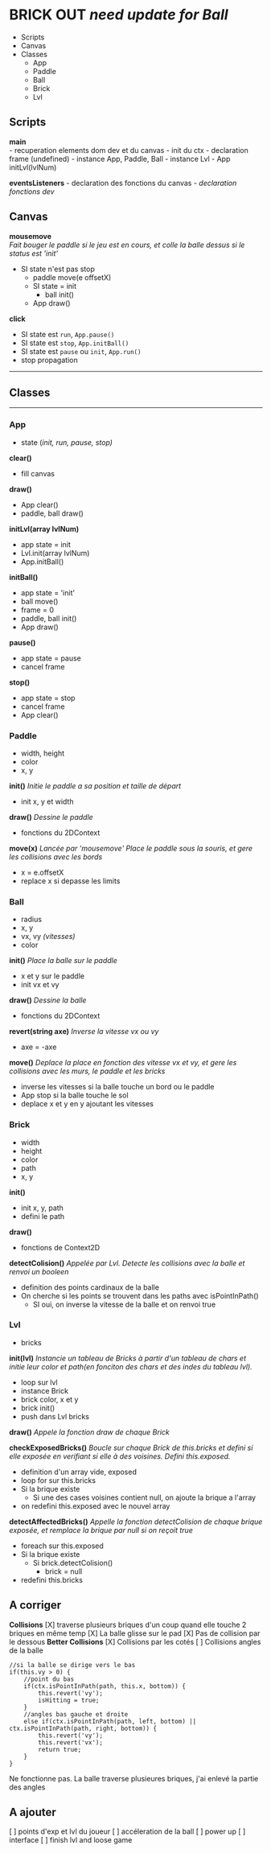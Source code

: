 # BRICK OUT     *need update for Ball*
- Scripts
- Canvas
- Classes
    - App
    - Paddle
    - Ball
    - Brick
    - Lvl

## Scripts 
**main**  
    - recuperation elements dom dev et du canvas
    - init du ctx
    - declaration frame (undefined)
    - instance App, Paddle, Ball
    - instance Lvl
    - App initLvl(lvlNum)

**eventsListeners**
    - declaration des fonctions du canvas
    - *declaration fonctions dev*

## Canvas
**mousemove**  
*Fait bouger le paddle si le jeu est en cours, et colle la balle dessus si le status est 'init'*
- SI state n'est pas stop
    - paddle move(e offsetX)
    - SI state = init
        - ball init()
    - App draw()

**click**
- SI state est `run`, `App.pause()`
- SI state est `stop`, `App.initBall()`
- SI state est `pause` ou `init`, `App.run()`
- stop propagation
***
## Classes 
***
### App
- state (*init, run, pause, stop)*

**clear()**
- fill canvas

**draw()**
- App clear()
- paddle, ball draw()

**initLvl(array lvlNum)**
- app state = init
- Lvl.init(array lvlNum)
- App.initBall()

**initBall()**
- app state = 'init'
- ball move()
- frame = 0 
- paddle, ball init()
- App draw()

**pause()**
- app state = pause
- cancel frame

**stop()**
- app state = stop
- cancel frame
- App clear()


### Paddle
- width, height
- color
- x, y

**init()**
*Initie le paddle a sa position et taille de départ*
- init x, y et width

**draw()**
*Dessine le paddle*
- fonctions du 2DContext

**move(x)**
*Lancée par 'mousemove' Place le paddle sous la souris, et gere les collisions avec les bords*
- x = e.offsetX
- replace x si depasse les limits


### Ball
- radius
- x, y
- vx, vy *(vitesses)*
- color

**init()**
*Place la balle sur le paddle*
- x et y sur le paddle
- init vx et vy

**draw()**
*Dessine la balle*
- fonctions du 2DContext

**revert(string axe)**
*Inverse la vitesse vx ou vy*
- axe = -axe

**move()**
*Deplace la place en fonction des vitesse vx et vy, et gere les collisions avec les murs, le paddle et les bricks*
- inverse les vitesses si la balle touche un bord ou le paddle
- App stop si la balle touche le sol
- deplace x et y en y ajoutant les vitesses


### Brick
- width
- height
- color
- path
- x, y

**init()**
- init x, y, path
- defini le path

**draw()**
- fonctions de Context2D

**detectColision()**
*Appelée par Lvl. Detecte les collisions avec la balle et renvoi un booleen*
- definition des points cardinaux de la balle
- On cherche si les points se trouvent dans les paths avec isPointInPath() 
    - SI oui, on inverse la vitesse de la balle et on renvoi true

### Lvl
- bricks

**init(lvl)**
*Instancie un tableau de Bricks à partir d'un tableau de chars et initie leur color et path(en fonciton des chars et des indes du tableau lvl).*
- loop sur lvl
- instance Brick
- brick color, x et y
- brick init()
- push dans Lvl bricks

**draw()**
*Appele la fonction draw de chaque Brick*

**checkExposedBricks()**
*Boucle sur chaque Brick de this.bricks et defini si elle exposée en verifiant si elle à des voisines. Defini this.exposed.*
- definition d'un array vide, exposed
- loop for sur this.bricks
- Si la brique existe
    - Si une des cases voisines contient null, on ajoute la brique a l'array
- on redefini this.exposed avec le nouvel array

**detectAffectedBricks()**
*Appelle la fonction detectColision de chaque brique exposée, et remplace la brique par null si on reçoit true*
- foreach sur this.exposed
- Si la brique existe
    - Si brick.detectColision()
        - brick = null
- redefini this.bricks

## A corriger
**Collisions**
[X] traverse plusieurs briques d'un coup quand elle touche 2 briques en même temp
[X] La balle glisse sur le pad 
[X] Pas de collision par le dessous
**Better Collisions**
[X] Collisions par les cotés
[ ] Collisions angles de la balle

```
//si la balle se dirige vers le bas
if(this.vy > 0) {
    //point du bas
    if(ctx.isPointInPath(path, this.x, bottom)) {
        this.revert('vy');
        isHitting = true;
    }
    //angles bas gauche et droite
    else if(ctx.isPointInPath(path, left, bottom) || ctx.isPointInPath(path, right, bottom)) {
        this.revert('vy');
        this.revert('vx');
        return true;
    }
}
```
Ne fonctionne pas. La balle traverse plusieures briques, j'ai enlevé la partie des angles  

## A ajouter
[ ] points d'exp et lvl du joueur
[ ] accéleration de la ball
[ ] power up
[ ] interface
[ ] finish lvl and loose game